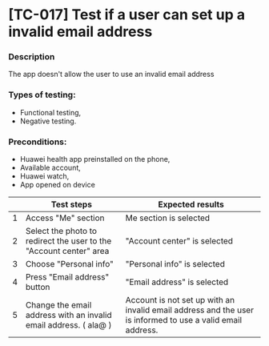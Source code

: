 # **[TC-017] Test if a user can set up a invalid email address**

### **Description**

The app doesn't allow the user to use an invalid email address

### **Types of testing:**

- Functional testing,
- Negative testing.

### **Preconditions:**

- Huawei health app preinstalled on the phone,
- Available account,
- Huawei watch,
- App opened on device

|     | **Test steps**                                                     | **Expected results**                                                                                       |
| --- | ------------------------------------------------------------------ | ---------------------------------------------------------------------------------------------------------- |
| 1   | Access "Me" section                                                | Me section is selected                                                                                     |
| 2   | Select the photo to redirect the user to the "Account center" area | "Account center" is selected                                                                               |
| 3   | Choose "Personal info"                                             | "Personal info" is selected                                                                                |
| 4   | Press "Email address" button                                       | "Email address" is selected                                                                                |
| 5   | Change the email address with an invalid email address. ( ala@ )   | Account is not set up with an invalid email address and the user is informed to use a valid email address. |
